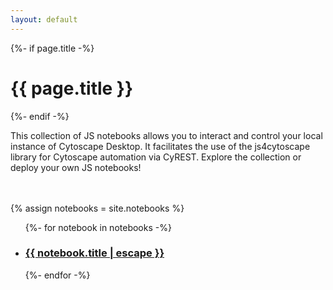 ```yaml
---
layout: default
---
```


<div class="home">
  {%- if page.title -%}
    <h1 class="page-heading">{{ page.title }}</h1>
  {%- endif -%}

<!-- content -->
This collection of JS notebooks allows you to interact and control your
local instance of Cytoscape Desktop. It facilitates the use of the js4cytoscape
library for Cytoscape automation via CyREST. Explore the collection or 
deploy your own JS notebooks!

<br /><br />
  {% assign notebooks = site.notebooks %}
    <ul class="post-list">
      {%- for notebook in notebooks -%}
      <li>
        <h3>
          <a class="post-link" href="{{ notebook.url | relative_url }}">
            {{ notebook.title | escape }}
          </a>
        </h3>
      </li>
      {%- endfor -%}
    </ul>

</div>